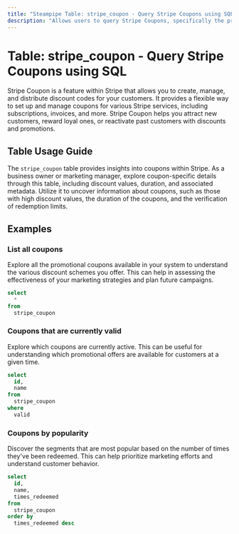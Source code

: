 ```yaml
---
title: "Steampipe Table: stripe_coupon - Query Stripe Coupons using SQL"
description: "Allows users to query Stripe Coupons, specifically the properties and details of each coupon, providing insights into discounts and promotions."
---
```


# Table: stripe_coupon - Query Stripe Coupons using SQL

Stripe Coupon is a feature within Stripe that allows you to create, manage, and distribute discount codes for your customers. It provides a flexible way to set up and manage coupons for various Stripe services, including subscriptions, invoices, and more. Stripe Coupon helps you attract new customers, reward loyal ones, or reactivate past customers with discounts and promotions.

## Table Usage Guide

The `stripe_coupon` table provides insights into coupons within Stripe. As a business owner or marketing manager, explore coupon-specific details through this table, including discount values, duration, and associated metadata. Utilize it to uncover information about coupons, such as those with high discount values, the duration of the coupons, and the verification of redemption limits.

## Examples

### List all coupons
Explore all the promotional coupons available in your system to understand the various discount schemes you offer. This can help in assessing the effectiveness of your marketing strategies and plan future campaigns.

```sql
select
  *
from
  stripe_coupon
```

### Coupons that are currently valid
Explore which coupons are currently active. This can be useful for understanding which promotional offers are available for customers at a given time.

```sql
select
  id,
  name
from
  stripe_coupon
where
  valid
```

### Coupons by popularity
Discover the segments that are most popular based on the number of times they've been redeemed. This can help prioritize marketing efforts and understand customer behavior.

```sql
select
  id,
  name,
  times_redeemed
from
  stripe_coupon
order by
  times_redeemed desc
```